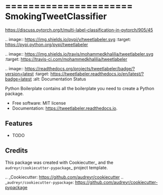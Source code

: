 ======================
SmokingTweetClassifier
======================

https://discuss.pytorch.org/t/multi-label-classification-in-pytorch/905/45

.. image:: https://img.shields.io/pypi/v/tweetlabeler.svg
        :target: https://pypi.python.org/pypi/tweetlabeler

.. image:: https://img.shields.io/travis/mohammedkhalilia/tweetlabeler.svg
        :target: https://travis-ci.com/mohammedkhalilia/tweetlabeler

.. image:: https://readthedocs.org/projects/tweetlabeler/badge/?version=latest
        :target: https://tweetlabeler.readthedocs.io/en/latest/?badge=latest
        :alt: Documentation Status

Python Boilerplate contains all the boilerplate you need to create a Python package.


* Free software: MIT license
* Documentation: https://tweetlabeler.readthedocs.io.


Features
--------

* TODO

Credits
-------

This package was created with Cookiecutter_ and the `audreyr/cookiecutter-pypackage`_ project template.

.. _Cookiecutter: https://github.com/audreyr/cookiecutter
.. _`audreyr/cookiecutter-pypackage`: https://github.com/audreyr/cookiecutter-pypackage
